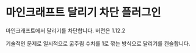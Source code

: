 # 마인크래프트 달리기 차단 플러그인

마인크래프트에서 달리기를 차단합니다. 버전은 1.12.2

기술적인 문제로 일시적으로 굶주림 수치를 1로 깎는 방식으로 달리기를 캔슬합니다.

